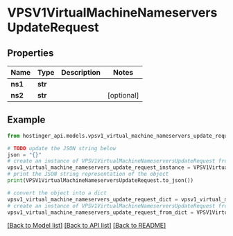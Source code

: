 # VPSV1VirtualMachineNameserversUpdateRequest


## Properties

Name | Type | Description | Notes
------------ | ------------- | ------------- | -------------
**ns1** | **str** |  | 
**ns2** | **str** |  | [optional] 

## Example

```python
from hostinger_api.models.vpsv1_virtual_machine_nameservers_update_request import VPSV1VirtualMachineNameserversUpdateRequest

# TODO update the JSON string below
json = "{}"
# create an instance of VPSV1VirtualMachineNameserversUpdateRequest from a JSON string
vpsv1_virtual_machine_nameservers_update_request_instance = VPSV1VirtualMachineNameserversUpdateRequest.from_json(json)
# print the JSON string representation of the object
print(VPSV1VirtualMachineNameserversUpdateRequest.to_json())

# convert the object into a dict
vpsv1_virtual_machine_nameservers_update_request_dict = vpsv1_virtual_machine_nameservers_update_request_instance.to_dict()
# create an instance of VPSV1VirtualMachineNameserversUpdateRequest from a dict
vpsv1_virtual_machine_nameservers_update_request_from_dict = VPSV1VirtualMachineNameserversUpdateRequest.from_dict(vpsv1_virtual_machine_nameservers_update_request_dict)
```
[[Back to Model list]](../README.md#documentation-for-models) [[Back to API list]](../README.md#documentation-for-api-endpoints) [[Back to README]](../README.md)


